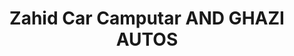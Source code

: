 ---
title: "Zahid Car Camputar AND GHAZI AUTOS"
url: /hyderabad/zahid-car-camputar-and-ghazi-autos/
shop: car repair
---